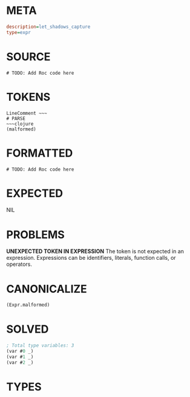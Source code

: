 # META
~~~ini
description=let_shadows_capture
type=expr
~~~
# SOURCE
~~~roc
# TODO: Add Roc code here
~~~
# TOKENS
~~~text
LineComment ~~~
# PARSE
~~~clojure
(malformed)
~~~
# FORMATTED
~~~roc
# TODO: Add Roc code here
~~~
# EXPECTED
NIL
# PROBLEMS
**UNEXPECTED TOKEN IN EXPRESSION**
The token **<unknown>** is not expected in an expression.
Expressions can be identifiers, literals, function calls, or operators.



# CANONICALIZE
~~~clojure
(Expr.malformed)
~~~
# SOLVED
~~~clojure
; Total type variables: 3
(var #0 _)
(var #1 _)
(var #2 _)
~~~
# TYPES
~~~roc
~~~

